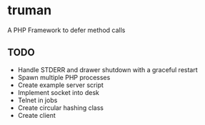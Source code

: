 truman
======

A PHP Framework to defer method calls

TODO
----
- Handle STDERR and drawer shutdown with a graceful restart
- Spawn multiple PHP processes
- Create example server script
- Implement socket into desk
- Telnet in jobs
- Create circular hashing class
- Create client